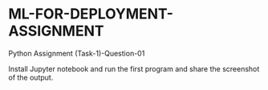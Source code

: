 # ML-FOR-DEPLOYMENT-ASSIGNMENT
Python Assignment (Task-1)-Question-01


Install Jupyter notebook and run the first program and share the screenshot of the output.
